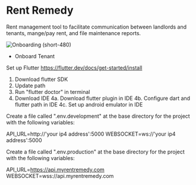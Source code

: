 # Rent Remedy

Rent management tool to facilitate communication between landlords and tenants, mange/pay rent, and file maintenance reports. 

![Onboarding (short-480)](https://user-images.githubusercontent.com/96437864/163681077-65133d1b-19ef-4fa1-84e7-b75ca1f1354e.gif)
- Onboard Tenant


Set up Flutter https://flutter.dev/docs/get-started/install

1. Download flutter SDK
2. Update path
3. Run "flutter doctor" in terminal
4. Download IDE
   4a. Download flutter plugin in IDE
   4b. Configure dart and flutter path in IDE
   4c. Set up android emulator in IDE

Create a file called ".env.development" at the base directory for the project with the following variables:

API_URL=http://'your ip4 address':5000
WEBSOCKET=ws://'your ip4 address':5000

Create a file called ".env.production" at the base directory for the project with the following variables:

API_URL=https://api.myrentremedy.com
WEBSOCKET=wss://api.myrentremedy.com
